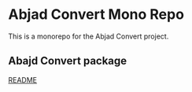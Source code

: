 # Abjad Convert Mono Repo

This is a monorepo for the Abjad Convert project.
## Abajd Convert package
[README](https://github.com/amerharb/abjad-convert/blob/main/packages/abjad-convert/README.md)
